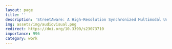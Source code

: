 ```yaml
---
layout: page
title: ''
description: 'StreetAware: A High-Resolution Synchronized Multimodal Urban Scene Dataset'
img: assets/img/audiovisual.png
redirect: https://doi.org/10.3390/s23073710
importance: 996
category: work
---
```

